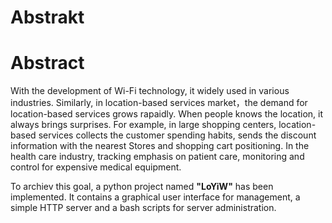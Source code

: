 # Abstrakt


# Abstract
With the development of Wi-Fi technology, it widely used in various industries. Similarly, in location-based services market，the
demand for location-based services grows rapaidly. When people knows the location, it always brings surprises. For example, in large shopping centers, location-based services collects the customer spending habits, sends the discount information with the nearest Stores and shopping cart positioning.  In the health care industry, tracking emphasis on patient care, monitoring and control for expensive medical equipment.  

To archiev this goal, a python project named **"LoYiW"** has been implemented. It contains a graphical user interface for management, a simple HTTP server and a bash scripts for server administration.

